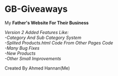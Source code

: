 # GB-Giveaways
My **Father's Website For Their Business**  

*Version 2 Added Features Like:*  
  *-Category And Sub Category System  
  -Splited Products.html Code From Other Pages Code  
  -Many Bug Fixes  
  -New Products  
  -Other Small Improvements*  
  
Created By Ahmed Hannan(Me)
